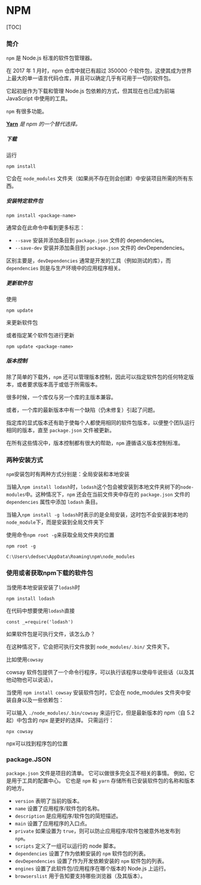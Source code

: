 # NPM



[TOC]

### 	

### 简介

`npm` 是 Node.js 标准的软件包管理器。

在 2017 年 1 月时，npm 仓库中就已有超过 350000 个软件包，这使其成为世界上最大的单一语言代码仓库，并且可以确定几乎有可用于一切的软件包。

它起初是作为下载和管理 Node.js 包依赖的方式，但其现在也已成为前端 JavaScript 中使用的工具。

`npm` 有很多功能。

[**Yarn**](https://yarnpkg.com/en/) *是 npm 的一个替代选择。*

##### 下载

运行

```
npm install
```

它会在 `node_modules` 文件夹（如果尚不存在则会创建）中安装项目所需的所有东西。

##### 安装特定软件包

```
npm install <package-name>
```

通常会在此命令中看到更多标志：

- `--save` 安装并添加条目到 `package.json` 文件的 dependencies。
- `--save-dev` 安装并添加条目到 `package.json` 文件的 devDependencies。

区别主要是，`devDependencies` 通常是开发的工具（例如测试的库），而 `dependencies` 则是与生产环境中的应用程序相关。

##### 更新软件包

使用

```
npm update
```

来更新软件包

或者指定某个软件包进行更新

```
npm update <package-name>
```

##### 版本控制

除了简单的下载外，`npm` 还可以管理版本控制，因此可以指定软件包的任何特定版本，或者要求版本高于或低于所需版本。

很多时候，一个库仅与另一个库的主版本兼容。

或者，一个库的最新版本中有一个缺陷（仍未修复）引起了问题。

指定库的显式版本还有助于使每个人都使用相同的软件包版本，以便整个团队运行相同的版本，直至 `package.json` 文件被更新。

在所有这些情况中，版本控制都有很大的帮助，`npm` 遵循语义版本控制标准。

### 两种安装方式

`npm`安装包时有两种方式分别是：全局安装和本地安装

当输入`npm install lodash`时，`lodash`这个包会被安装到本地文件夹树下的`node-modules`中。这种情况下，`npm` 还会在当前文件夹中存在的 `package.json` 文件的 `dependencies` 属性中添加 `lodash` 条目。

当输入`npm install -g lodash`时表示的是全局安装，这时包不会安装到本地的`node_module`下，而是安装到全局文件夹下

使用命令`npm root -g`来获取全局文件夹的位置

```
npm root -g

C:\Users\dedsec\AppData\Roaming\npm\node_modules
```

### 使用或者获取npm下载的软件包

当使用本地安装安装了`lodash`时

```
npm install lodash
```

在代码中想要使用`lodash`直接

```
const _=require('lodash')
```

如果软件包是可执行文件，该怎么办？

在这种情况下，它会把可执行文件放到 `node_modules/.bin/` 文件夹下。

比如使用`cowsay`

cowsay 软件包提供了一个命令行程序，可以执行该程序以使母牛说些话（以及其他动物也可以说话）。

当使用 `npm install cowsay` 安装软件包时，它会在 node_modules 文件夹中安装自身以及一些依赖包：

可以输入 `./node_modules/.bin/cowsay` 来运行它，但是最新版本的 npm（自 5.2 起）中包含的 npx 是更好的选择。 只需运行：

```
npx cowsay
```

npx可以找到程序包的位置

### package.JSON

`package.json` 文件是项目的清单。 它可以做很多完全互不相关的事情。 例如，它是用于工具的配置中心。 它也是 `npm` 和 `yarn` 存储所有已安装软件包的名称和版本的地方。

- `version` 表明了当前的版本。
- `name` 设置了应用程序/软件包的名称。
- `description` 是应用程序/软件包的简短描述。
- `main` 设置了应用程序的入口点。
- `private` 如果设置为 `true`，则可以防止应用程序/软件包被意外地发布到 `npm`。
- `scripts` 定义了一组可以运行的 node 脚本。
- `dependencies` 设置了作为依赖安装的 `npm` 软件包的列表。
- `devDependencies` 设置了作为开发依赖安装的 `npm` 软件包的列表。
- `engines` 设置了此软件包/应用程序在哪个版本的 Node.js 上运行。
- `browserslist` 用于告知要支持哪些浏览器（及其版本）。